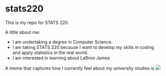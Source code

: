 # stats220

This is my repo for STATS 220. 

A little about me:

- I am undertaking a degree in Computer Science.
- I am taking STATS 220 because I want to develop my skills in coding and apply statistics in the real world.
- I am interested in learning about LeBron James

A meme that captures how I currently feel about my university studies is ![](https://c.tenor.com/8druEACXtX8AAAAd/tenor.gif)
